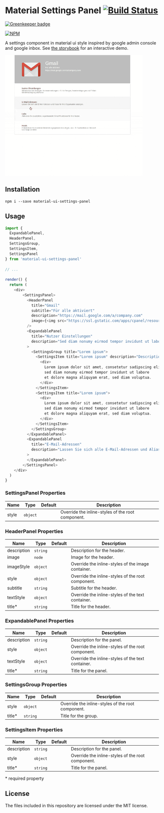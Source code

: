 # Material Settings Panel [![Build Status](https://travis-ci.org/TeamWertarbyte/material-ui-settings-panel.svg?branch=master)](https://travis-ci.org/TeamWertarbyte/material-ui-settings-panel)

[![Greenkeeper badge](https://badges.greenkeeper.io/TeamWertarbyte/material-ui-settings-panel.svg)](https://greenkeeper.io/)

[![NPM](https://nodei.co/npm/material-ui-settings-panel.png?downloads=true&stars=true)](https://nodei.co/npm/material-ui-settings-panel/)

A settings component in material ui style inspired by google admin console and google inbox. 
See [the storybook](https://teamwertarbyte.github.io/material-ui-settings-panel) for an interactive demo.

![Demo](demo.gif)

## Installation
```shell
npm i --save material-ui-settings-panel
```

## Usage

```js
import { 
  ExpandablePanel, 
  HeaderPanel, 
  SettingsGroup, 
  SettingsItem, 
  SettingsPanel
} from 'material-ui-settings-panel'

// ...

render() {
  return (
    <div>
        <SettingsPanel>
          <HeaderPanel
            title="Gmail"
            subtitle="Für alle aktiviert"
            description="https://mail.google.com/a/company.com"
            image={<img src="https://ssl.gstatic.com/apps/cpanel/resources/img/gmail-128.png" />}
          />
          <ExpandablePanel
            title="Nutzer Einstellungen"
            description="Sed diam nonumy eirmod tempor invidunt ut labore"
          >
            <SettingsGroup title="Lorem ipsum">
              <SettingsItem title="Lorem ipsum" description="Description">
                <div>
                  Lorem ipsum dolor sit amet, consetetur sadipscing elitr, 
                  sed diam nonumy eirmod tempor invidunt ut labore
                  et dolore magna aliquyam erat, sed diam voluptua.
                </div>
              </SettingsItem>
              <SettingsItem title="Lorem ipsum">
                <div>
                  Lorem ipsum dolor sit amet, consetetur sadipscing elitr, 
                  sed diam nonumy eirmod tempor invidunt ut labore
                  et dolore magna aliquyam erat, sed diam voluptua.
                </div>
              </SettingsItem>
            </SettingsGroup>
          </ExpandablePanel>
          <ExpandablePanel
            title="E-Mail-Adressen"
            description="Lassen Sie sich alle E-Mail-Adressen und Aliase für Ihre Organisation anzeigen."
          >
          </ExpandablePanel>
        </SettingsPanel>
    </div>
  )
}
```

### SettingsPanel Properties

|Name            |Type        |Default     |Description
|----------------|------------|------------|--------------------------------
|style           | `object`   |            | Override the inline-styles of the root component.

### HeaderPanel Properties

|Name                   |Type       |Default      |Description
|-----------------------|-----------|-------------|--------------------------------
|description            | `string`  |             | Description for the header.
|image                  | `node`    |             | Image for the header.
|imageStyle             | `object`  |             | Override the inline-styles of the image container.
|style                  | `object`  |             | Override the inline-styles of the root component.
|subtitle               | `string`  |             | Subtitle for the header.
|textStyle              | `object`  |             | Override the inline-styles of the text container.
|title*                 | `string`  |             | Title for the header.

### ExpandablePanel Properties

|Name                   |Type       |Default      |Description
|-----------------------|-----------|-------------|--------------------------------
|description            | `string`  |             | Description for the panel.
|style                  | `object`  |             | Override the inline-styles of the root component.
|textStyle              | `object`  |             | Override the inline-styles of the text container.
|title*                 | `string`  |             | Title for the panel.

### SettingsGroup Properties

|Name                   |Type       |Default      |Description
|-----------------------|-----------|-------------|--------------------------------
|style                  | `object`  |             | Override the inline-styles of the root component.
|title*                 | `string`  |             | Title for the group.


### SettingsItem Properties

|Name                   |Type       |Default      |Description
|-----------------------|-----------|-------------|--------------------------------
|description            | `string`  |             | Description for the panel.
|style                  | `object`  |             | Override the inline-styles of the root component.
|title*                 | `string`  |             | Title for the panel.

\* required property

## License

The files included in this repository are licensed under the MIT license.